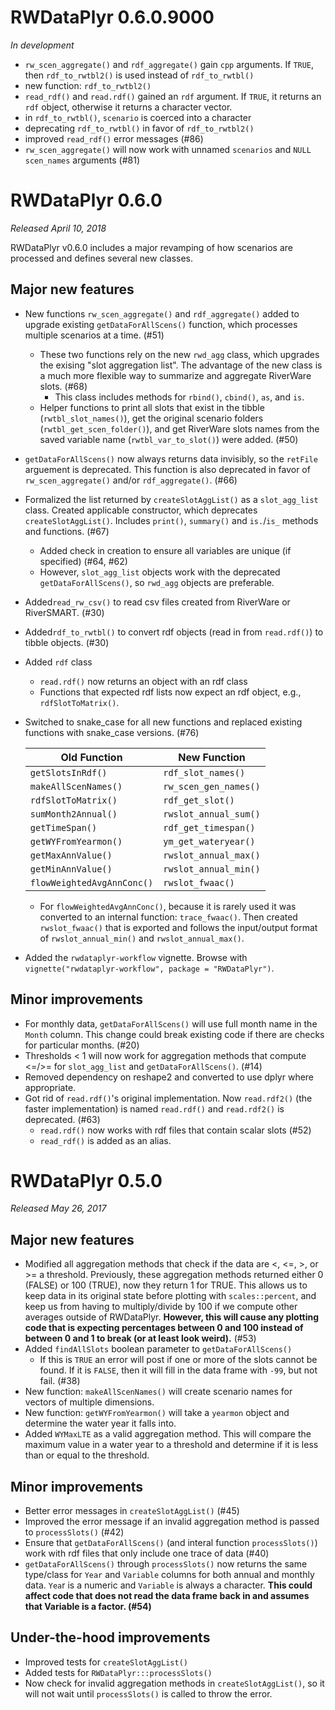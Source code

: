 # RWDataPlyr 0.6.0.9000

*In development*

* `rw_scen_aggregate()` and `rdf_aggregate()` gain `cpp` arguments. If `TRUE`, then `rdf_to_rwtbl2()` is used instead of `rdf_to_rwtbl()`
* new function: `rdf_to_rwtbl2()`
* `read_rdf()` and `read.rdf()` gained an `rdf` argument. If `TRUE`, it returns an `rdf` object, otherwise it returns a character vector.
* in `rdf_to_rwtbl()`, `scenario` is coerced into a character
* deprecating `rdf_to_rwtbl()` in favor of `rdf_to_rwtbl2()`
* improved `read_rdf()` error messages (#86)
* `rw_scen_aggregate()` will now work with unnamed `scenarios` and `NULL` `scen_names` arguments (#81)


# RWDataPlyr 0.6.0

*Released April 10, 2018*

RWDataPlyr v0.6.0 includes a major revamping of how scenarios are processed and defines several new classes.

## Major new features

* New functions `rw_scen_aggregate()` and `rdf_aggregate()` added to upgrade existing `getDataForAllScens()` function, which processes multiple scenarios at a time. (#51)
    - These two functions rely on the new `rwd_agg` class, which upgrades the exising "slot aggregation list". The advantage of the new class is a much more flexible way to summarize and aggregate RiverWare slots. (#68)
        - This class includes methods for `rbind()`, `cbind()`, `as`, and `is`.
    - Helper functions to print all slots that exist in the tibble (`rwtbl_slot_names()`), get the original scenario folders (`rwtbl_get_scen_folder()`), and get RiverWare slots names from the saved variable name (`rwtbl_var_to_slot()`) were added. (#50)
 * `getDataForAllScens()` now always returns data invisibly, so the `retFile` arguement is deprecated. This function is also deprecated in favor of `rw_scen_aggregate()` and/or `rdf_aggregate()`. (#66)
 * Formalized the list returned by `createSlotAggList()` as a `slot_agg_list` class. Created applicable constructor, which deprecates `createSlotAggList()`. Includes `print()`, `summary()` and `is.`/`is_` methods and functions. (#67)
    - Added check in creation to ensure all variables are unique (if specified) (#64, #62)
    - However, `slot_agg_list` objects work with the deprecated `getDataForAllScens()`, so `rwd_agg` objects are preferable. 
* Added`read_rw_csv()` to read csv files created from RiverWare or RiverSMART. (#30)
* Added`rdf_to_rwtbl()` to convert rdf objects (read in from `read.rdf()`) to tibble objects. (#30)
* Added `rdf` class
    - `read.rdf()` now returns an object with an rdf class
    - Functions that expected rdf lists now expect an rdf object, e.g., `rdfSlotToMatrix()`.
* Switched to snake_case for all new functions and replaced existing functions with snake_case versions. (#76)

    | Old Function | New Function |
    | ------------ | ------------ |
    | `getSlotsInRdf()` |  `rdf_slot_names()` |
    | `makeAllScenNames()` | `rw_scen_gen_names()` |
    | `rdfSlotToMatrix()` |  `rdf_get_slot()` |
    | `sumMonth2Annual()` | `rwslot_annual_sum()` |
    | `getTimeSpan()` | `rdf_get_timespan()` |
    | `getWYFromYearmon()` | `ym_get_wateryear()` |
    | `getMaxAnnValue()` | `rwslot_annual_max()` | 
    | `getMinAnnValue()` | `rwslot_annual_min()` | 
    | `flowWeightedAvgAnnConc()` | `rwslot_fwaac()` |

    - For `flowWeightedAvgAnnConc()`, because it is rarely used it was converted to an internal function: `trace_fwaac()`. Then created `rwslot_fwaac()` that is exported and follows the input/output format of `rwslot_annual_min()` and `rwslot_annual_max()`. 
* Added the `rwdataplyr-workflow` vignette. Browse with `vignette("rwdataplyr-workflow", package = "RWDataPlyr")`. 

## Minor improvements

* For monthly data, `getDataForAllScens()` will use full month name in the `Month` column. This change could break existing code if there are checks for particular months. (#20)
* Thresholds < 1 will now work for aggregation methods that compute <=/>= for `slot_agg_list` and `getDataForAllScens()`. (#14)
* Removed dependency on reshape2 and converted to use dplyr where appropriate. 
* Got rid of `read.rdf()`'s original implementation. Now `read.rdf2()` (the faster implementation) is named `read.rdf()` and `read.rdf2()` is deprecated. (#63)
    - `read.rdf()` now works with rdf files that contain scalar slots (#52)
    - `read_rdf()` is added as an alias.

# RWDataPlyr 0.5.0

*Released May 26, 2017*

## Major new features

* Modified all aggregation methods that check if the data are <, <=, >, or >= a threshold. Previously, these aggregation methods returned either 0 (FALSE) or 100 (TRUE), now they return 1 for TRUE. This allows us to keep data in its original state before plotting with  `scales::percent`, and keep us from having to multiply/divide by 100 if we compute other averages outside of RWDataPlyr. **However, this will cause any plotting code that is expecting percentages between 0 and 100 instead of between 0 and 1 to break (or at least look weird).** (#53)
* Added `findAllSlots` boolean parameter to `getDataForAllScens()`
    * If this is `TRUE` an error will post if one or more of the slots cannot be found. If it is `FALSE`, then it will fill in the data frame with `-99`, but not fail. (#38)
* New function: `makeAllScenNames()` will create scenario names for vectors of multiple dimensions.
* New function: `getWYFromYearmon()` will take a `yearmon` object and determine the water year it falls into.
* Added `WYMaxLTE` as a valid aggregation method. This will compare the maximum value in a water year to a threshold and determine if it is less than or equal to the threshold.

## Minor improvements

* Better error messages in `createSlotAggList()` (#45)
* Improved the error message if an invalid aggregation method is passed to `processSlots()` (#42)
* Ensure that `getDataForAllScens()` (and interal function `processSlots()`) work with rdf files that only include one trace of data (#40)
* `getDataForAllScens()` through `processSlots()` now returns the same type/class for `Year` and `Variable` columns for both annual and monthly data. `Yea`r is a numeric and `Variable` is always a character. **This could affect code that does not read the data frame back in and assumes that Variable is a factor. (#54)**

## Under-the-hood improvements

* Improved tests for `createSlotAggList()`
* Added tests for `RWDataPlyr:::processSlots()`
* Now check for invalid aggregation methods in `createSlotAggList()`, so it will not wait until `processSlots()` is called to throw the error. 
